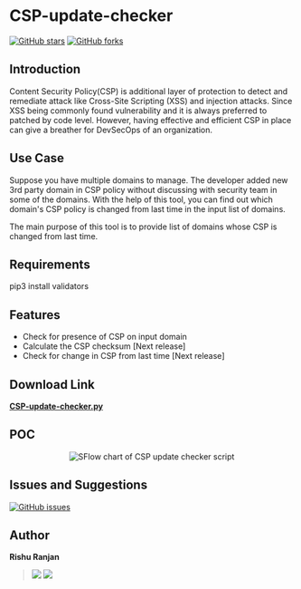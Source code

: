 # CSP-update-checker
[![GitHub stars](https://img.shields.io/github/stars/rishuranjanofficial/CSP-update-checker?logoColor=blue&style=social)](https://github.com/rishuranjanofficial/CSP-update-checker/stargazers)   [![GitHub forks](https://img.shields.io/github/forks/rishuranjanofficial/CSP-update-checker?logoColor=blue&style=social)](https://github.com/rishuranjanofficial/CSP-update-checker/network)

## Introduction
Content Security Policy(CSP) is additional layer of protection to detect and remediate attack like Cross-Site Scripting (XSS) and injection attacks. Since XSS being commonly found vulnerability and it is always preferred to patched by code level. However, having effective and efficient CSP in place can give a breather for DevSecOps of an organization. 

## Use Case
Suppose you have multiple domains to manage. The developer added new 3rd party domain in CSP policy without discussing with security team  in some of the domains. With the help of this tool, you can find out which domain's CSP policy is changed from last time in the input list of domains.

The main purpose of this tool is to provide list of domains whose CSP is changed from last time.

## Requirements
pip3 install validators

## Features
- Check for presence of CSP on input domain
- Calculate the CSP checksum [Next release]
- Check for change in CSP from last time [Next release]

## Download Link 
**[CSP-update-checker.py](https://rishuranjanofficial.github.io/CSP-update-checker/CSP-update-checker.py)**

## POC
<p align="center">
  <img src="https://user-images.githubusercontent.com/51092706/132815548-4a29eb69-99cc-4d01-a08a-c2588d10c6e8.png" alt="SFlow chart of CSP update checker script"/>
</p>

## Issues and Suggestions
[![GitHub issues](https://img.shields.io/github/issues/rishuranjanofficial/CSP-update-checker?label=Contribution&style=social)](https://github.com/rishuranjanofficial/CSP-update-checker/issues)

## Author
**Rishu Ranjan**
> [![](https://img.shields.io/twitter/follow/tweetit_rrj?style=social)](https://twitter.com/intent/follow?screen_name=tweetit_rrj)   [![](https://static-exp1.licdn.com/sc/h/95o6rrc5ws6mlw6wqzy0xgj7y)](https://www.linkedin.com/in/rishuranjan/)
